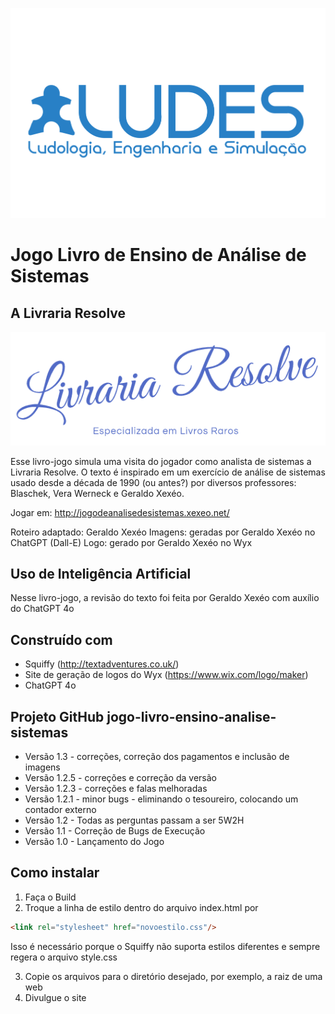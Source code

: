 ![Logo do LUDES](https://github.com/LUDES-PESC/jogo-livro-ensino-analise-sistemas/blob/master/LUDESLOGO.jpg)

# Jogo Livro de Ensino de Análise de Sistemas

## A Livraria Resolve

![Logo da Livraria Resolve](https://github.com/LUDES-PESC/jogo-livro-ensino-analise-sistemas/blob/master/Logo.png)

Esse livro-jogo simula uma visita do jogador como analista de sistemas a Livraria Resolve.
O texto é inspirado em um exercício de análise de sistemas usado desde a década de 1990 (ou antes?) por diversos professores: Blaschek, Vera Werneck e Geraldo Xexéo.

Jogar em: http://jogodeanalisedesistemas.xexeo.net/

Roteiro adaptado: Geraldo Xexéo
Imagens: geradas por Geraldo Xexéo no ChatGPT (Dall-E)
Logo: gerado por Geraldo Xexéo no Wyx

## Uso de Inteligência Artificial

Nesse livro-jogo, a revisão do texto foi feita por Geraldo Xexéo com auxílio do ChatGPT 4o 

## Construído com 
* Squiffy (http://textadventures.co.uk/)
* Site de geração de logos do Wyx (https://www.wix.com/logo/maker)
* ChatGPT 4o


## Projeto GitHub jogo-livro-ensino-analise-sistemas
* Versão 1.3 - correções, correção dos pagamentos e inclusão de imagens
* Versão 1.2.5 - correções e correção da versão
* Versão 1.2.3 - correções e falas melhoradas
* Versão 1.2.1 - minor bugs - eliminando o tesoureiro, colocando um contador externo
* Versão 1.2 - Todas as perguntas passam a ser 5W2H
* Versão 1.1 - Correção de Bugs de Execução
* Versão 1.0 - Lançamento do Jogo

## Como instalar

1. Faça o Build
1. Troque a linha de estilo dentro do arquivo index.html por 

```html
<link rel="stylesheet" href="novoestilo.css"/>
```

Isso é necessário porque o Squiffy não suporta estilos diferentes e sempre regera o arquivo style.css

3. Copie os arquivos para o diretório desejado, por exemplo, a raiz de uma web
4. Divulgue o site

